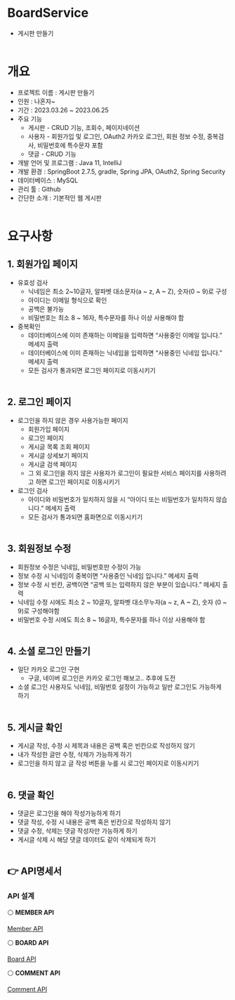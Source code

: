 # BoardService

- 게시판 만들기
<br><br>
# 개요

- 프로젝트 이름  : 게시판 만들기
- 인원 : 나혼자~
- 기간 : 2023.03.26 ~ 2023.06.25
- 주요 기능
    - 게시판 - CRUD 기능, 조회수, 페이지네이션
    - 사용자 - 회원가입 및 로그인, OAuth2 카카오 로그인, 회원 정보 수정, 중복검사, 비밀번호에 특수문자 포함
    - 댓글 - CRUD 기능
- 개발 언어 및 프로그램 : Java 11, IntelliJ
- 개발 환경 : SpringBoot 2.7.5, gradle, Spring JPA, OAuth2, Spring Security
- 데이터베이스 : MySQL
- 관리 툴 : Github
- 간단한 소개 : 기본적인 웹 게시판
<br><br>
# 요구사항

## 1. 회원가입 페이지

- 유효성 검사
    - 닉네임은 최소 2~10글자, 알파벳 대소문자(a ~ z, A ~ Z), 숫자(0 ~ 9)로 구성
    - 아이디는 이메일 형식으로 확인
    - 공백은 불가능
    - 비밀번호는 최소 8 ~ 16자, 특수문자를 하나 이상 사용해야 함
- 중복확인
    - 데이터베이스에 이미 존재하는 이메일을 입력하면 “사용중인 이메일 입니다.” 메세지 출력
    - 데이터베이스에 이미 존재하는 닉네임을 입력하면 “사용중인 닉네임 입니다.” 메세지 출력
    - 모든 검사가 통과되면 로그인 페이지로 이동시키기
<br><br>
## 2. 로그인 페이지

- 로그인을 하지 않은 경우 사용가능한 페이지
    - 회원가입 페이지
    - 로그인 페이지
    - 게시글 목록 조회 페이지
    - 게시글 상세보기 페이지
    - 게시글 검색 페이지
    - 그 외 로그인을 하지 않은 사용자가 로그인이 필요한 서비스 페이지를 사용하려고 하면 로그인 페이지로 이동시키기
- 로그인 검사
    - 아이디와 비밀번호가 일치하지 않을 시 “아이디 또는 비밀번호가 일치하지 않습니다.” 메세지 출력
    - 모든 검사가 통과되면 홈화면으로 이동시키기
<br><br>
## 3. 회원정보 수정

- 회원정보 수정은 닉네임, 비밀번호만 수정이 가능
- 정보 수정 시 닉네임이 중복이면 “사용중인 닉네임 입니다.” 메세지 출력
- 정보 수정 시 빈칸, 공백이면 “공백 또는 입력하지 않은 부분이 있습니다.” 메세지 출력
- 닉네임 수정 시에도 최소 2 ~ 10글자, 알파벳 대소무누자(a ~ z, A ~ Z), 숫자 (0 ~ 9)로 구성해야함
- 비밀번호 수정 시에도 최소 8 ~ 16글자, 특수문자를 하나 이상 사용해야 함
<br><br>
## 4. 소셜 로그인 만들기

- 일단 카카오 로그인 구현
    - 구글, 네이버 로그인은 카카오 로그인 해보고.. 추후에 도전
- 소셜 로그인 사용자도 닉네임, 비밀번호 설정이 가능하고 일반 로그인도 가능하게 하기
<br><br>
## 5. 게시글 확인

- 게시글 작성, 수정 시 제목과 내용은 공백 혹은 빈칸으로 작성하지 않기
- 내가 작성한 글만 수정, 삭제가 가능하게 하기
- 로그인을 하지 않고 글 작성 버튼을 누를 시 로그인 페이지로 이동시키기
<br><br>
## 6. 댓글 확인

- 댓글은 로그인을 해야 작성가능하게 하기
- 댓글 작성, 수정 시 내용은 공백 혹은 빈칸으로 작성하지 않기
- 댓글 수정, 삭제는 댓글 작성자만 가능하게 하기
- 게시글 삭제 시 해당 댓글 데이터도 같이 삭제되게 하기
<br><br>
## 👉 API명세서

### API 설계

⚪️ **MEMBER API**

[Member API](https://www.notion.so/bd4064092e474561b6d9b51d260fdbfc)

⚪️ **BOARD API**

[Board API](https://www.notion.so/d84af291d2c14b35bbfa741eb10ed006)

⚪️ **COMMENT API**

[Comment API](https://www.notion.so/2f5dbba65acf44e99e666303d00ce664)
